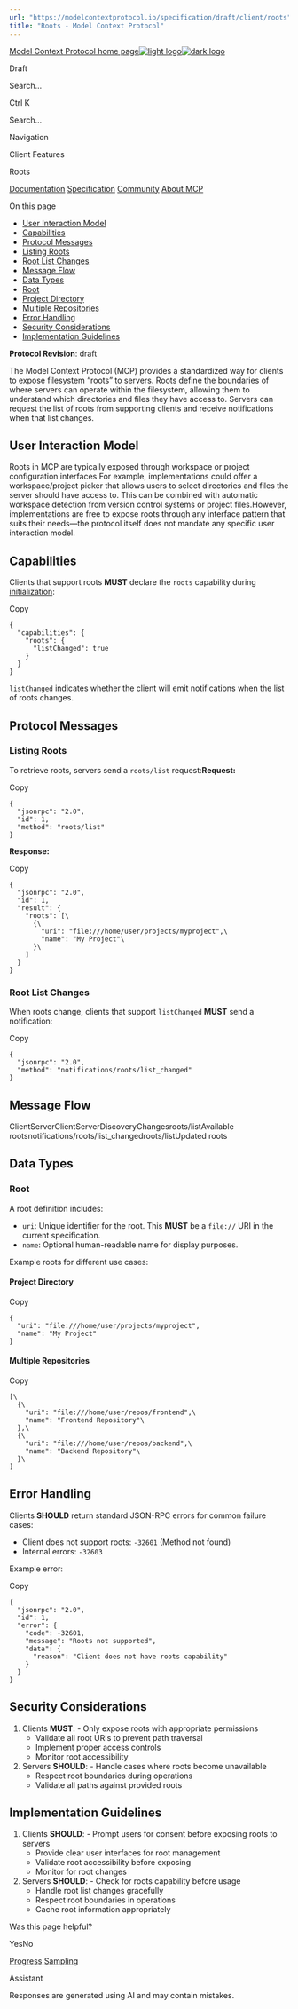 ```yaml
---
url: "https://modelcontextprotocol.io/specification/draft/client/roots"
title: "Roots - Model Context Protocol"
---
```


[Model Context Protocol home page![light logo](https://mintlify.s3.us-west-1.amazonaws.com/mcp/logo/light.svg)![dark logo](https://mintlify.s3.us-west-1.amazonaws.com/mcp/logo/dark.svg)](https://modelcontextprotocol.io/)

Draft

Search...

Ctrl K

Search...

Navigation

Client Features

Roots

[Documentation](https://modelcontextprotocol.io/docs/getting-started/intro) [Specification](https://modelcontextprotocol.io/specification/2025-06-18) [Community](https://modelcontextprotocol.io/community/communication) [About MCP](https://modelcontextprotocol.io/about)

On this page

- [User Interaction Model](https://modelcontextprotocol.io/specification/draft/client/roots#user-interaction-model)
- [Capabilities](https://modelcontextprotocol.io/specification/draft/client/roots#capabilities)
- [Protocol Messages](https://modelcontextprotocol.io/specification/draft/client/roots#protocol-messages)
- [Listing Roots](https://modelcontextprotocol.io/specification/draft/client/roots#listing-roots)
- [Root List Changes](https://modelcontextprotocol.io/specification/draft/client/roots#root-list-changes)
- [Message Flow](https://modelcontextprotocol.io/specification/draft/client/roots#message-flow)
- [Data Types](https://modelcontextprotocol.io/specification/draft/client/roots#data-types)
- [Root](https://modelcontextprotocol.io/specification/draft/client/roots#root)
- [Project Directory](https://modelcontextprotocol.io/specification/draft/client/roots#project-directory)
- [Multiple Repositories](https://modelcontextprotocol.io/specification/draft/client/roots#multiple-repositories)
- [Error Handling](https://modelcontextprotocol.io/specification/draft/client/roots#error-handling)
- [Security Considerations](https://modelcontextprotocol.io/specification/draft/client/roots#security-considerations)
- [Implementation Guidelines](https://modelcontextprotocol.io/specification/draft/client/roots#implementation-guidelines)

**Protocol Revision**: draft

The Model Context Protocol (MCP) provides a standardized way for clients to expose
filesystem “roots” to servers. Roots define the boundaries of where servers can operate
within the filesystem, allowing them to understand which directories and files they have
access to. Servers can request the list of roots from supporting clients and receive
notifications when that list changes.

## [​](https://modelcontextprotocol.io/specification/draft/client/roots\#user-interaction-model)  User Interaction Model

Roots in MCP are typically exposed through workspace or project configuration interfaces.For example, implementations could offer a workspace/project picker that allows users to
select directories and files the server should have access to. This can be combined with
automatic workspace detection from version control systems or project files.However, implementations are free to expose roots through any interface pattern that
suits their needs—the protocol itself does not mandate any specific user
interaction model.

## [​](https://modelcontextprotocol.io/specification/draft/client/roots\#capabilities)  Capabilities

Clients that support roots **MUST** declare the `roots` capability during
[initialization](https://modelcontextprotocol.io/specification/draft/basic/lifecycle#initialization):

Copy

```
{
  "capabilities": {
    "roots": {
      "listChanged": true
    }
  }
}

```

`listChanged` indicates whether the client will emit notifications when the list of roots
changes.

## [​](https://modelcontextprotocol.io/specification/draft/client/roots\#protocol-messages)  Protocol Messages

### [​](https://modelcontextprotocol.io/specification/draft/client/roots\#listing-roots)  Listing Roots

To retrieve roots, servers send a `roots/list` request:**Request:**

Copy

```
{
  "jsonrpc": "2.0",
  "id": 1,
  "method": "roots/list"
}

```

**Response:**

Copy

```
{
  "jsonrpc": "2.0",
  "id": 1,
  "result": {
    "roots": [\
      {\
        "uri": "file:///home/user/projects/myproject",\
        "name": "My Project"\
      }\
    ]
  }
}

```

### [​](https://modelcontextprotocol.io/specification/draft/client/roots\#root-list-changes)  Root List Changes

When roots change, clients that support `listChanged` **MUST** send a notification:

Copy

```
{
  "jsonrpc": "2.0",
  "method": "notifications/roots/list_changed"
}

```

## [​](https://modelcontextprotocol.io/specification/draft/client/roots\#message-flow)  Message Flow

ClientServerClientServerDiscoveryChangesroots/listAvailable rootsnotifications/roots/list\_changedroots/listUpdated roots

## [​](https://modelcontextprotocol.io/specification/draft/client/roots\#data-types)  Data Types

### [​](https://modelcontextprotocol.io/specification/draft/client/roots\#root)  Root

A root definition includes:

- `uri`: Unique identifier for the root. This **MUST** be a `file://` URI in the current
specification.
- `name`: Optional human-readable name for display purposes.

Example roots for different use cases:

#### [​](https://modelcontextprotocol.io/specification/draft/client/roots\#project-directory)  Project Directory

Copy

```
{
  "uri": "file:///home/user/projects/myproject",
  "name": "My Project"
}

```

#### [​](https://modelcontextprotocol.io/specification/draft/client/roots\#multiple-repositories)  Multiple Repositories

Copy

```
[\
  {\
    "uri": "file:///home/user/repos/frontend",\
    "name": "Frontend Repository"\
  },\
  {\
    "uri": "file:///home/user/repos/backend",\
    "name": "Backend Repository"\
  }\
]

```

## [​](https://modelcontextprotocol.io/specification/draft/client/roots\#error-handling)  Error Handling

Clients **SHOULD** return standard JSON-RPC errors for common failure cases:

- Client does not support roots: `-32601` (Method not found)
- Internal errors: `-32603`

Example error:

Copy

```
{
  "jsonrpc": "2.0",
  "id": 1,
  "error": {
    "code": -32601,
    "message": "Roots not supported",
    "data": {
      "reason": "Client does not have roots capability"
    }
  }
}

```

## [​](https://modelcontextprotocol.io/specification/draft/client/roots\#security-considerations)  Security Considerations

1. Clients **MUST**:   - Only expose roots with appropriate permissions
   - Validate all root URIs to prevent path traversal
   - Implement proper access controls
   - Monitor root accessibility
2. Servers **SHOULD**:   - Handle cases where roots become unavailable
   - Respect root boundaries during operations
   - Validate all paths against provided roots

## [​](https://modelcontextprotocol.io/specification/draft/client/roots\#implementation-guidelines)  Implementation Guidelines

1. Clients **SHOULD**:   - Prompt users for consent before exposing roots to servers
   - Provide clear user interfaces for root management
   - Validate root accessibility before exposing
   - Monitor for root changes
2. Servers **SHOULD**:   - Check for roots capability before usage
   - Handle root list changes gracefully
   - Respect root boundaries in operations
   - Cache root information appropriately

Was this page helpful?

YesNo

[Progress](https://modelcontextprotocol.io/specification/draft/basic/utilities/progress) [Sampling](https://modelcontextprotocol.io/specification/draft/client/sampling)

Assistant

Responses are generated using AI and may contain mistakes.